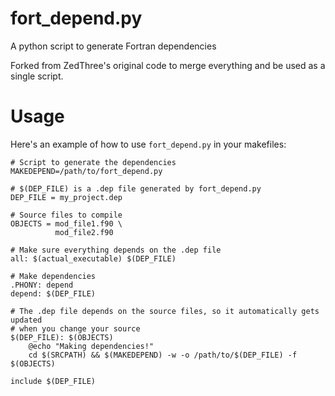 fort_depend.py
==============

A python script to generate Fortran dependencies

Forked from ZedThree's original code to merge everything and be used as a single script.

Usage
=====

Here's an example of how to use `fort_depend.py` in your makefiles:

    # Script to generate the dependencies
    MAKEDEPEND=/path/to/fort_depend.py

    # $(DEP_FILE) is a .dep file generated by fort_depend.py
    DEP_FILE = my_project.dep

    # Source files to compile
    OBJECTS = mod_file1.f90 \
              mod_file2.f90

    # Make sure everything depends on the .dep file
    all: $(actual_executable) $(DEP_FILE)

    # Make dependencies
    .PHONY: depend
    depend: $(DEP_FILE)

    # The .dep file depends on the source files, so it automatically gets updated
    # when you change your source
    $(DEP_FILE): $(OBJECTS)
        @echo "Making dependencies!"
        cd $(SRCPATH) && $(MAKEDEPEND) -w -o /path/to/$(DEP_FILE) -f $(OBJECTS)

    include $(DEP_FILE)
